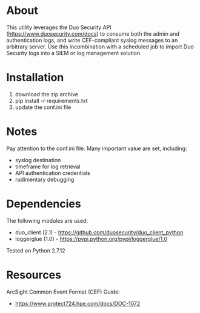# About

This utility leverages the Duo Security API (https://www.duosecurity.com/docs) to consume both the admin and authentication logs, and write CEF-compliant syslog messages to an arbitrary server. Use this incombination with a scheduled job to import Duo Security logs into a SIEM or log management solution.

# Installation

1. download the zip archive
2. pip install -r requirements.txt
3. update the conf.ini file

# Notes

Pay attention to the conf.ini file. Many important value are set, including:

- syslog destination
- timeframe for log retrieval 
- API authentication credentials
- rudimentary debugging

# Dependencies

The following modules are used:

- duo_client (2.1) - https://github.com/duosecurity/duo_client_python
- loggerglue (1.0) - https://pypi.python.org/pypi/loggerglue/1.0

Tested on Python 2.7.12

# Resources

ArcSight Common Event Format (CEF) Guide:
- https://www.protect724.hpe.com/docs/DOC-1072
